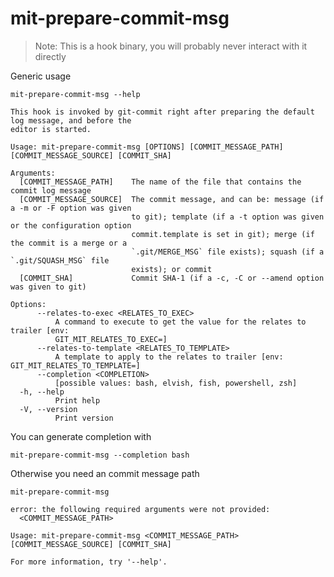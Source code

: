 # mit-prepare-commit-msg

> Note: This is a hook binary, you will probably never interact with it directly

Generic usage

``` shell,script(expected_exit_code=0)
mit-prepare-commit-msg --help
```

``` shell,verify(stream=stdout)
This hook is invoked by git-commit right after preparing the default log message, and before the
editor is started.

Usage: mit-prepare-commit-msg [OPTIONS] [COMMIT_MESSAGE_PATH] [COMMIT_MESSAGE_SOURCE] [COMMIT_SHA]

Arguments:
  [COMMIT_MESSAGE_PATH]    The name of the file that contains the commit log message
  [COMMIT_MESSAGE_SOURCE]  The commit message, and can be: message (if a -m or -F option was given
                           to git); template (if a -t option was given or the configuration option
                           commit.template is set in git); merge (if the commit is a merge or a
                           `.git/MERGE_MSG` file exists); squash (if a `.git/SQUASH_MSG` file
                           exists); or commit
  [COMMIT_SHA]             Commit SHA-1 (if a -c, -C or --amend option was given to git)

Options:
      --relates-to-exec <RELATES_TO_EXEC>
          A command to execute to get the value for the relates to trailer [env:
          GIT_MIT_RELATES_TO_EXEC=]
      --relates-to-template <RELATES_TO_TEMPLATE>
          A template to apply to the relates to trailer [env: GIT_MIT_RELATES_TO_TEMPLATE=]
      --completion <COMPLETION>
          [possible values: bash, elvish, fish, powershell, zsh]
  -h, --help
          Print help
  -V, --version
          Print version
```

You can generate completion with

``` shell,script(expected_exit_code=0)
mit-prepare-commit-msg --completion bash
```

Otherwise you need an commit message path

``` shell,script(expected_exit_code=2)
mit-prepare-commit-msg
```

``` shell,verify(stream=stderr)
error: the following required arguments were not provided:
  <COMMIT_MESSAGE_PATH>

Usage: mit-prepare-commit-msg <COMMIT_MESSAGE_PATH> [COMMIT_MESSAGE_SOURCE] [COMMIT_SHA]

For more information, try '--help'.
```


